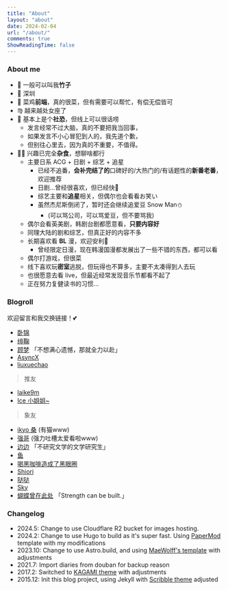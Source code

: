 ```yaml
---
title: "About"
layout: "about"
date: 2024-02-04
url: "/about/"
comments: true
ShowReadingTime: false
---
```



### About me

- 💖 一般可以叫我**竹子**
- 📍 深圳
- 🐔 菜鸡**前端**，真的很菜，但有需要可以帮忙，有偿无偿皆可
- ♍️ 越来越处女座了
- 💬 基本上是个**社恐**，但线上可以很话唠
  - 发言经常不过大脑，真的不要把我当回事，
  - 如果发言不小心冒犯到人的，我先道个歉，
  - 但别往心里去，因为真的不重要，不值得。
- 🖖🏻 兴趣已完全**杂食**，想聊啥都行
  - 主要日系 ACG + 日剧 + 综艺 + 追星
    - 已经不追番，**会补完结了的**口碑好的/大热门的/有话题性的**新番老番**，欢迎推荐
    - 日剧...曾经很喜欢，但已经快💊
    - 综艺主要和**追星**相关，但偶尔也会看看お笑い
    - 虽然杰尼斯倒闭了，暂时还会继续追爱豆 Snow Man⛄️
      - (可以骂公司，可以骂爱豆，但不要骂我)
  - 偶尔会看英美剧，韩剧台剧都愿意看，**只要内容好**
  - 同理大陆的剧和综艺，但真正好的内容不多
  - 长期喜欢看 **BL** 漫，欢迎安利🤗
    - 曾经限定日漫，现在韩漫国漫都发展出了一些不错的东西，都可以看
  - 偶尔打游戏，但很菜
  - 线下喜欢玩**密室**逃脱，但玩得也不算多，主要不太凑得到人去玩
  - 也很愿意去看 live，但最近经常发现音乐节都看不起了
  - 正在努力复健读书的习惯...


### Blogroll

欢迎留言和我交换链接！💕

* [卧锦](https://crescendomeow.wordpress.com/)
* [绯鞠](https://loli.fj.cn/)
* [顾梦](https://blog.gumengyo.top) 「不想满心遗憾，那就全力以赴」
* [AsyncX](https://blog.asyncx.top/)
* [liuxuechao](https://blog.myxuechao.com)
> 推友
* [laike9m](https://laike9m.com/)
* [Ice 小姐姐~](https://lxy2222.github.io/)
> 象友
* [ikyo 桑](https://inokyo.wordpress.com/) (有猫www)
* [强哥](https://strongbrother.blogspot.com/) (强力吐槽太爱看啦www)
* [边边](https://rkidaki.space/) 「不研究文学的文学研究生」
* [鱼](https://seviche.cc/)
* [喝黑咖啡造成了黑眼圈](https://blog.steamed.dev/)
* [Shiori](https://shioriblog.github.io/)
* [哒哒](https://ada3104.cc/)
* [Sky](https://alignof.com/)
* [蝴蝶曾在此处](https://write.c7.io/tyou/) 「Strength can be built.」


### Changelog

- 2024.5:  Change to use Cloudflare R2 bucket for images hosting.
- 2024.2:  Change to use Hugo to build as it's super fast. Using [PaperMod](https://github.com/adityatelange/hugo-PaperMod) template with my modifications
- 2023.10: Change to use Astro.build, and using [MaeWolff's template](https://github.com/MaeWolff/astro-portfolio-template) with adjustments
- 2021.7:  Import diaries from douban for backup reason
- 2017.2:  Switched to [KAGAMI theme](https://github.com/kamikat/jekyll-theme-kagami) with adjustments
- 2015.12: Init this blog project, using Jekyll with [Scribble theme](https://github.com/muan/scribble) adjusted
